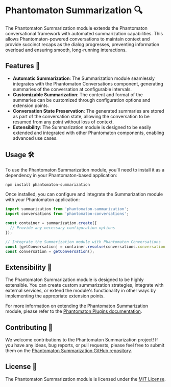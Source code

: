 # Phantomaton Summarization 🔍

The Phantomaton Summarization module extends the Phantomaton conversational framework with automated summarization capabilities. This allows Phantomaton-powered conversations to maintain context and provide succinct recaps as the dialog progresses, preventing information overload and ensuring smooth, long-running interactions.

## Features 🔧

- **Automatic Summarization**: The Summarization module seamlessly integrates with the Phantomaton Conversations component, generating summaries of the conversation at configurable intervals.
- **Customizable Summarization**: The content and format of the summaries can be customized through configuration options and extension points.
- **Conversation State Preservation**: The generated summaries are stored as part of the conversation state, allowing the conversation to be resumed from any point without loss of context.
- **Extensibility**: The Summarization module is designed to be easily extended and integrated with other Phantomaton components, enabling advanced use cases.

## Usage 🛠️

To use the Phantomaton Summarization module, you'll need to install it as a dependency in your Phantomaton-based application:

```bash
npm install phantomaton-summarization
```

Once installed, you can configure and integrate the Summarization module with your Phantomaton application:

```javascript
import summarization from 'phantomaton-summarization';
import conversations from 'phantomaton-conversations';

const container = summarization.create({
  // Provide any necessary configuration options
});

// Integrate the Summarization module with Phantomaton Conversations
const [getConversation] = container.resolve(conversations.conversation.resolve);
const conversation = getConversation();
```

## Extensibility 🔌

The Phantomaton Summarization module is designed to be highly extensible. You can create custom summarization strategies, integrate with external services, or extend the module's functionality in other ways by implementing the appropriate extension points.

For more information on extending the Phantomaton Summarization module, please refer to the [Phantomaton Plugins documentation](https://github.com/phantomaton-ai/phantomaton-plugins#readme).

## Contributing 🤝

We welcome contributions to the Phantomaton Summarization project! If you have any ideas, bug reports, or pull requests, please feel free to submit them on the [Phantomaton Summarization GitHub repository](https://github.com/phantomaton-ai/phantomaton-summarization).

## License 📜

The Phantomaton Summarization module is licensed under the [MIT License](LICENSE).